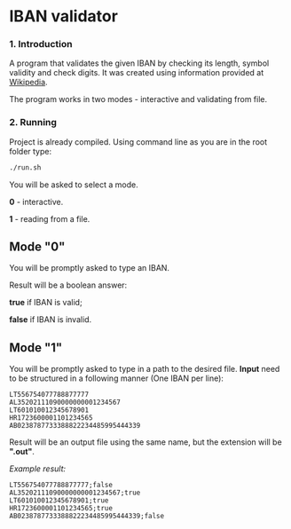 # IBAN validator

### 1. Introduction
A program that validates the given IBAN by checking its length, symbol validity and check digits.
It was created using information provided at [Wikipedia](https://en.wikipedia.org/wiki/International_Bank_Account_Number).

The program works in two modes - interactive and validating from file.

### 2. Running
Project is already compiled.
Using command line as you are in the root folder type:
```bash
./run.sh
```
You will be asked to select a mode.

**0** - interactive.

**1** - reading from a file.

## Mode "0"
You will be promptly asked to type an IBAN. 

Result will be a boolean answer: 

**true** if IBAN is valid;

**false** if IBAN is invalid.

## Mode "1"
You will be promptly asked to type in a path to the desired file. 
**Input** need to be structured in a following manner (One IBAN per line):
```
LT556754077788877777
AL35202111090000000001234567
LT601010012345678901
HR1723600001101234565
AB0238787733388822234485995444339
```
Result will be an output file using the same name, but the extension will be **".out"**. 

*Example result:*
```
LT556754077788877777;false
AL35202111090000000001234567;true
LT601010012345678901;true
HR1723600001101234565;true
AB0238787733388822234485995444339;false
```